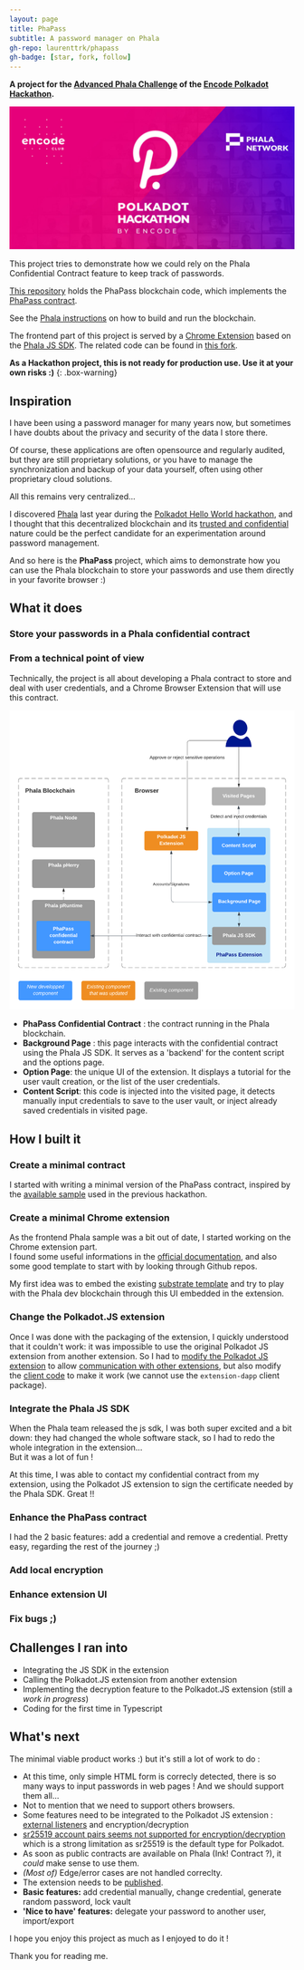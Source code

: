 ```yaml
---
layout: page
title: PhaPass
subtitle: A password manager on Phala
gh-repo: laurenttrk/phapass
gh-badge: [star, fork, follow]
---
```


**A project for the [Advanced Phala Challenge](https://github.com/Phala-Network/Encode-Hackathon-2021/blob/master/advanced-challenge.md) of the [Encode Polkadot Hackathon](https://www.encode.club/polkadot-club-hackathon).**

![](./PolkadotPhalaEncodeHackathon.png)

This project tries to demonstrate how we could rely on the Phala Confidential Contract feature to keep track of passwords.

[This repository](https://github.com/LaurentTrk/phapass) holds the PhaPass blockchain code, which implements the [PhaPass contract](https://github.com/LaurentTrk/phapass/blob/phapass/crates/phactory/src/contracts/phapass.rs).

See the [Phala instructions](https://github.com/LaurentTrk/phapass/blob/phapass/README.phala.md) on how to build and run the blockchain.

The frontend part of this project is served by a [Chrome Extension](https://developer.chrome.com/docs/extensions/) based on the [Phala JS SDK](https://github.com/Phala-Network/js-sdk). The related code can be found in [this fork](https://github.com/LaurentTrk/js-sdk).

**As a Hackathon project, this is not ready for production use. Use it at your own risks :)**
{: .box-warning}

## Inspiration

I have been using a password manager for many years now, but sometimes I have doubts about the privacy and security of the data I store there.

Of course, these applications are often opensource and regularly audited, but they are still proprietary solutions, or you have to manage the synchronization and backup of your data yourself, often using other proprietary cloud solutions.

All this remains very centralized...

I discovered [Phala](https://phala.network/) last year during the [Polkadot Hello World hackathon](https://gitcoin.co/hackathon/polkadot/onboard), and I thought that this decentralized blockchain and its [trusted and confidential](https://phala.network/en/technology) nature could be the perfect candidate for an experimentation around password management.

And so here is the **PhaPass** project, which aims to demonstrate how you can use the Phala blockchain to store your passwords and use them directly in your favorite browser :)


## What it does

### Store your passwords in a Phala confidential contract





### From a technical point of view

Technically, the project is all about developing a Phala contract to store and deal with user credentials, and a Chrome Browser Extension that will use this contract.

![](./PhaPass.Components.png)

* **PhaPass Confidential Contract** : the contract running in the Phala blockchain.
* **Background Page** : this page interacts with the confidential contract using the Phala JS SDK. It serves as a 'backend' for the content script and the options page. 
* **Option Page**: the unique UI of the extension. It displays a tutorial for the user vault creation, or the list of the user credentials.
* **Content Script**: this code is injected into the visited page, it detects manually input credentials to save to the user vault, or inject already saved credentials in visited page.

## How I built it

### Create a minimal contract 

I started with writing a minimal version of the PhaPass contract, inspired by the [available sample](https://github.com/Phala-Network/phala-blockchain/blob/helloworld/pruntime/enclave/src/contracts/helloworld.rs) used in the previous hackathon.  

### Create a minimal Chrome extension

As the frontend Phala sample was a bit out of date, I started working on the Chrome extension part.  
I found some useful informations in the [official documentation](https://developer.chrome.com/docs/extensions/), and also some good template to start with by looking through Github repos.

My first idea was to embed the existing [substrate template](https://github.com/substrate-developer-hub/substrate-front-end-template) and try to play with the Phala dev blockchain through this UI embedded in the extension.

### Change the Polkadot.JS extension

Once I was done with the packaging of the extension, I quickly understood that it couldn't work: it was impossible to use the original Polkadot JS extension from another extension. 
So I had to [modify the Polkadot JS extension](https://github.com/polkadot-js/extension/issues/849) to allow [communication with other extensions](https://github.com/LaurentTrk/extension/commit/90e130db2f79f1def9d332857aaa4c63c6a3f23a), but also modify the [client code](https://github.com/LaurentTrk/js-sdk/blob/phapass/packages/phapass-extension/lib/polkadotExtension.ts) to make it work (we cannot use the `extension-dapp` client package).

### Integrate the Phala JS SDK

When the Phala team released the js sdk, I was both super excited and a bit down: they had changed the whole software stack, so I had to redo the whole integration in the extension...  
But it was a lot of fun !

At this time, I was able to contact my confidential contract from my extension, using the Polkadot JS extension to sign the certificate needed by the Phala SDK. Great !! 

### Enhance the PhaPass contract

I had the 2 basic features: add a credential and remove a credential. Pretty easy, regarding the rest of the journey ;)

### Add local encryption



### Enhance extension UI

### Fix bugs ;)


## Challenges I ran into

* Integrating the JS SDK in the extension 
* Calling the Polkadot.JS extension from another extension
* Implementing the decryption feature to the Polkadot.JS extension (still a _work in progress_)
* Coding for the first time in Typescript

## What's next

The minimal viable product works :) but it's still a lot of work to do :

* At this time, only simple HTML form is correcly detected, there is so many ways to input passwords in web pages ! And we should support them all...
* Not to mention that we need to support others browsers.
* Some features need to be integrated to the Polkadot JS extension : [external listeners](https://github.com/polkadot-js/extension/issues/849) and encryption/decryption
* [sr25519 account pairs seems not supported for encryption/decryption](https://github.com/polkadot-js/common/issues/1124) which is a strong limitation as sr25519 is the default type for Polkadot.
* As soon as public contracts are available on Phala (Ink! Contract ?), it _could_ make sense to use them.
* _(Most of)_ Edge/error cases are not handled correclty.
* The extension needs to be [published](https://developer.chrome.com/docs/webstore/publish/). 
* **Basic features:** add credential manually, change credential, generate random password, lock vault
* **'Nice to have' features:** delegate your password to another user, import/export

I hope you enjoy this project as much as I enjoyed to do it !

Thank you for reading me.
